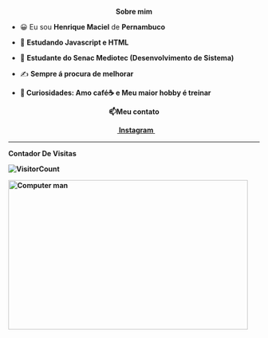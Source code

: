 
<p align="center"><b>Sobre mim</b></p>

<p align="left">
  
- 😀 Eu sou <strong>Henrique Maciel</strong> de <strong>Pernambuco</strong>

- 🔭 <strong>Estudando Javascript e HTML</strong>

- 🌱 <strong>Estudante do Senac Mediotec (Desenvolvimento de Sistema)</strong>

- ✍️ <strong>Sempre á procura de melhorar<strong>

- 💬 Curiosidades: <strong>Amo café☕ e Meu maior hobby é treinar</strong>
</p>
<p align="center">📫<b>Meu contato</br></p>

<p align="center">
<a href = "https://www.instagram.com/Heenriquemaciel" target="_blank"><img align="center" src="https://image.flaticon.com/icons/svg/174/174855.svg" height= 15px width = 15px> Instagram </a>&nbsp;&nbsp;

*************
**Contador De Visitas**

![VisitorCount](https://profile-counter.glitch.me/{Heenriquemac11}/count.svg)

<img src="https://giffiles.alphacoders.com/493/49343.gif" alt="Computer man" style="width:480px;height:300px;">
